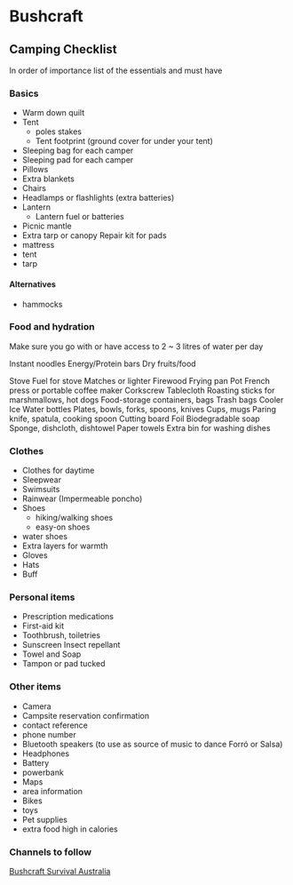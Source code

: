 # Bushcraft

## Camping Checklist

In order of importance list of the essentials and must have

### Basics

* Warm down quilt
* Tent
  * poles stakes
  * Tent footprint \(ground cover for under your tent\)
* Sleeping bag for each camper
* Sleeping pad for each camper
* Pillows
* Extra blankets
* Chairs
* Headlamps or flashlights \(extra batteries\)
* Lantern
  * Lantern fuel or batteries
* Picnic mantle
* Extra tarp or canopy Repair kit for pads
* mattress
* tent
* tarp

#### Alternatives

* hammocks

### Food and hydration

Make sure you go with or have access to 2 ~ 3 litres of water per day

Instant noodles Energy/Protein bars Dry fruits/food

Stove Fuel for stove Matches or lighter Firewood Frying pan Pot French press or portable coffee maker Corkscrew Tablecloth Roasting sticks for marshmallows, hot dogs Food-storage containers, bags Trash bags Cooler Ice Water bottles Plates, bowls, forks, spoons, knives Cups, mugs Paring knife, spatula, cooking spoon Cutting board Foil Biodegradable soap Sponge, dishcloth, dishtowel Paper towels Extra bin for washing dishes

### Clothes

* Clothes for daytime
* Sleepwear
* Swimsuits
* Rainwear \(Impermeable poncho\)
* Shoes
  * hiking/walking shoes
  * easy-on shoes
* water shoes
* Extra layers for warmth
* Gloves
* Hats
* Buff

### Personal items

* Prescription medications
* First-aid kit
* Toothbrush, toiletries
* Sunscreen Insect repellant
* Towel and Soap
* Tampon or pad tucked

### Other items

* Camera
* Campsite reservation confirmation
* contact reference
* phone number
* Bluetooth speakers \(to use as source of music to dance Forró or Salsa\)
* Headphones
* Battery
* powerbank
* Maps
* area information
* Bikes
* toys
* Pet supplies
* extra food high in calories

### Channels to follow

[Bushcraft Survival Australia](https://www.youtube.com/channel/UCBWD5_m95u2jVDDIqq76k0A)

